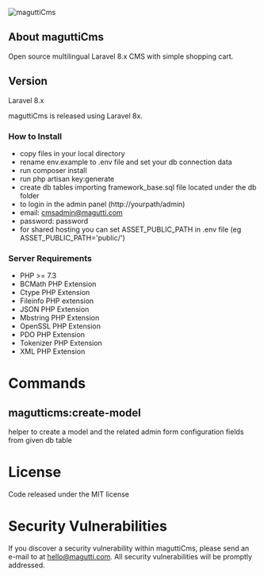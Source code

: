 ![maguttiCms](http://www.magutti.com/public/website/images/logo_colore.png)


## About maguttiCms
Open source multilingual Laravel 8.x CMS with simple shopping cart.

## Version
Laravel 8.x

maguttiCms is released using Laravel 8x.

### How to Install
 
 - copy files in your local directory
 - rename env.example to .env file and set your db connection data
 - run composer install
 - run php artisan key:generate
 - create db tables importing framework_base.sql file located under the db folder
 - to login in the admin panel (http://yourpath/admin)
 - email: cmsadmin@magutti.com
 - password: password
 - for shared hosting you can set ASSET_PUBLIC_PATH in .env  file (eg ASSET_PUBLIC_PATH='public/')
   
   
### Server Requirements
 
 - PHP >= 7.3
 - BCMath PHP Extension
 - Ctype PHP Extension
 - Fileinfo PHP extension
 - JSON PHP Extension
 - Mbstring PHP Extension
 - OpenSSL PHP Extension
 - PDO PHP Extension
 - Tokenizer PHP Extension
 - XML PHP Extension


# Commands
## magutticms:create-model
helper to create a model and the related admin form configuration fields from given db table 

License
=======
Code released under the MIT license

Security Vulnerabilities
=======
If you discover a security vulnerability within maguttiCms, please send an e-mail to  at hello@magutti.com. All security vulnerabilities will be promptly addressed.

